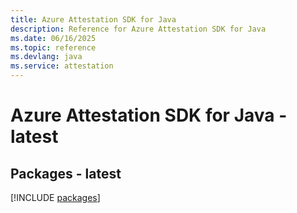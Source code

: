 ```yaml
---
title: Azure Attestation SDK for Java
description: Reference for Azure Attestation SDK for Java
ms.date: 06/16/2025
ms.topic: reference
ms.devlang: java
ms.service: attestation
---
```

# Azure Attestation SDK for Java - latest
## Packages - latest
[!INCLUDE [packages](attestation-index.md)]